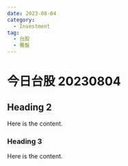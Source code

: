 ```yaml
---
date: 2023-08-04
category:
  - Investment
tag:
  - 台股
  - 覆盤
---
```


# 今日台股 20230804

## Heading 2

Here is the content.

### Heading 3

Here is the content.

